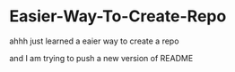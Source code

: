 # Easier-Way-To-Create-Repo
ahhh just learned a eaier way to create a repo

and I am trying to push a new version of README
